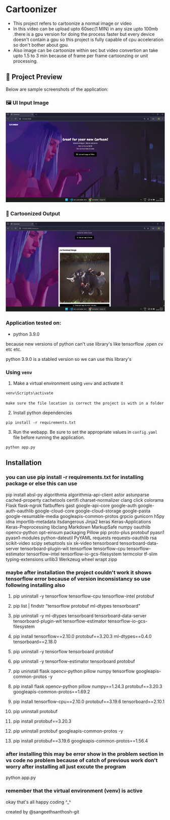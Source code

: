 # Cartoonizer
* This project refers to cartoonize a normal image or video
* In this video can be upload upto 60sec(1 MIN) in any size upto 100mb .there is a gpu version for doing the process faster but every device doesn't contain a gpu so this project is fully capable of cpu acceleration so don't bother about gpu.
* Also image can be cartoonize within sec but video convertion an take upto 1.5 to 3 min because of frame per frame cartoonzing or unit processing.

## 📸 Project Preview

Below are sample screenshots of the application:

### 🖼️ UI Input Image
![Input](assets/input.png)

### 🎨 Cartoonized Output
![Output](assets/output.png)



### Application tested on:

- python 3.9.0

because new versions of python can't use library's like tensorflow ,open cv etc etc.

python 3.9.0 is a stabled version so we can use this library's


### Using `venv`

1. Make a virtual environment using `venv` and activate it
```
venv\Scripts\activate

make sure the file location is correct the project is with in a folder  
```
2. Install python dependencies
```
pip install -r requirements.txt
```
3. Run the webapp. Be sure to set the appropriate values in `config.yaml` file before running the application.
```
python app.py
```
## Installation

### you can use pip install -r requirements.txt for installing package or else this can use

pip install absl-py algorithmia algorithmia-api-client astor astunparse cached-property cachetools certifi charset-normalizer clang click colorama Flask flask-ngrok flatbuffers gast google-api-core google-auth google-auth-oauthlib google-cloud-core google-cloud-storage google-pasta google-resumable-media googleapis-common-protos grpcio gunicorn h5py idna importlib-metadata itsdangerous Jinja2 keras Keras-Applications Keras-Preprocessing libclang Markdown MarkupSafe numpy oauthlib opencv-python opt-einsum packaging Pillow pip proto-plus protobuf pyasn1 pyasn1-modules python-dateutil PyYAML requests requests-oauthlib rsa scikit-video scipy setuptools six sk-video tensorboard tensorboard-data-server tensorboard-plugin-wit tensorflow tensorflow-cpu tensorflow-estimator tensorflow-intel tensorflow-io-gcs-filesystem termcolor tf-slim typing-extensions urllib3 Werkzeug wheel wrapt zipp

### maybe after installation the project couldn't work it shows tensorflow error because of version inconsistancy so use following installing also 

1. pip uninstall -y tensorflow tensorflow-cpu tensorflow-intel protobuf

2. pip list | findstr "tensorflow protobuf ml-dtypes tensorboard"

3. pip uninstall -y ml-dtypes tensorboard tensorboard-data-server tensorboard-plugin-wit tensorflow-estimator tensorflow-io-gcs-filesystem   

4. pip install tensorflow==2.10.0 protobuf==3.20.3 ml-dtypes==0.4.0 tensorboard==2.18.0    

5. pip uninstall -y tensorflow tensorboard protobuf 

6. pip uninstall -y tensorflow-estimator tensorboard protobuf    

7. pip uninstall flask opencv-python pillow numpy tensorflow googleapis-common-protos -y

8. pip install flask opencv-python pillow numpy==1.24.3 protobuf==3.20.3 googleapis-common-protos==1.69.2    

9. pip install tensorflow-cpu==2.10.0 protobuf==3.19.6 tensorboard==2.10.1

10. pip uninstall protobuf    

11. pip install protobuf==3.20.3   

12. pip uninstall protobuf googleapis-common-protos -y   

13. pip install protobuf==3.19.6 googleapis-common-protos==1.56.4

### after installing this may be error show in the problem section in vs code no problem because of catch of previous work don't worry after installing all just excute the program 

python app.py

### remember that the virtual environment (venv) is active  

okay that's all happy coding  ^_^


created by @sangeethsanthosh-git